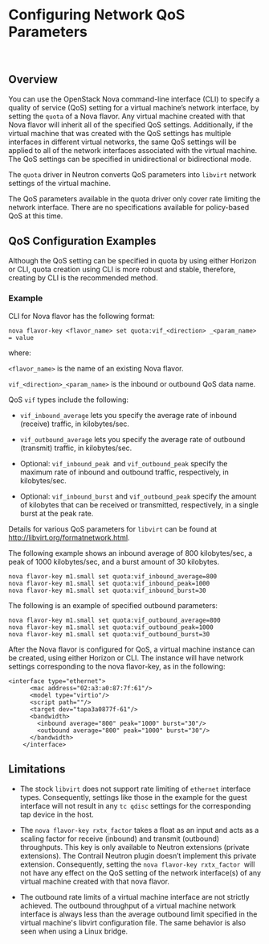 # Configuring Network QoS Parameters

 

## Overview

You can use the OpenStack Nova command-line interface (CLI) to specify a
quality of service (QoS) setting for a virtual machine’s network
interface, by setting the `quota` of a Nova flavor. Any virtual machine
created with that Nova flavor will inherit all of the specified QoS
settings. Additionally, if the virtual machine that was created with the
QoS settings has multiple interfaces in different virtual networks, the
same QoS settings will be applied to all of the network interfaces
associated with the virtual machine. The QoS settings can be specified
in unidirectional or bidirectional mode.

The `quota` driver in Neutron converts QoS parameters into `libvirt`
network settings of the virtual machine.

The QoS parameters available in the quota driver only cover rate
limiting the network interface. There are no specifications available
for policy-based QoS at this time.

## QoS Configuration Examples

Although the QoS setting can be specified in quota by using either
Horizon or CLI, quota creation using CLI is more robust and stable,
therefore, creating by CLI is the recommended method.

<div id="jd0e38" class="example" dir="ltr">

### Example

CLI for Nova flavor has the following format:

    nova flavor-key <flavor_name> set quota:vif_<direction> _<param_name> = value

</div>

where:

`<flavor_name>` is the name of an existing Nova flavor.

`vif_<direction>_<param_name>` is the inbound or outbound QoS data name.

QoS `vif` types include the following:

-   `vif_inbound_average` lets you specify the average rate of inbound
    (receive) traffic, in kilobytes/sec.

-   `vif_outbound_average` lets you specify the average rate of outbound
    (transmit) traffic, in kilobytes/sec.

-   Optional: `vif_inbound_peak `and `vif_outbound_peak` specify the
    maximum rate of inbound and outbound traffic, respectively, in
    kilobytes/sec.

-   Optional: `vif_inbound_burst` and `vif_outbound_peak` specify the
    amount of kilobytes that can be received or transmitted,
    respectively, in a single burst at the peak rate.

Details for various QoS parameters for `libvirt` can be found at
<http://libvirt.org/formatnetwork.html>.

The following example shows an inbound average of 800 kilobytes/sec, a
peak of 1000 kilobytes/sec, and a burst amount of 30 kilobytes.

<div id="jd0e115" class="example" dir="ltr">

    nova flavor-key m1.small set quota:vif_inbound_average=800
    nova flavor-key m1.small set quota:vif_inbound_peak=1000
    nova flavor-key m1.small set quota:vif_inbound_burst=30

</div>

The following is an example of specified outbound parameters:

<div id="jd0e120" class="example" dir="ltr">

    nova flavor-key m1.small set quota:vif_outbound_average=800
    nova flavor-key m1.small set quota:vif_outbound_peak=1000
    nova flavor-key m1.small set quota:vif_outbound_burst=30

</div>

After the Nova flavor is configured for QoS, a virtual machine instance
can be created, using either Horizon or CLI. The instance will have
network settings corresponding to the nova flavor-key, as in the
following:

<div id="jd0e125" class="example" dir="ltr">

    <interface type="ethernet">
          <mac address="02:a3:a0:87:7f:61"/>
          <model type="virtio"/>
          <script path=""/>
          <target dev="tapa3a0877f-61"/>
          <bandwidth>
            <inbound average="800" peak="1000" burst="30"/>
            <outbound average="800" peak="1000" burst="30"/>
          </bandwidth>
        </interface>

</div>

## Limitations

-   The stock `libvirt` does not support rate limiting of `ethernet`
    interface types. Consequently, settings like those in the example
    for the guest interface will not result in any `tc qdisc` settings
    for the corresponding tap device in the host.

-   The `nova flavor-key rxtx_factor` takes a float as an input and acts
    as a scaling factor for receive (inbound) and transmit (outbound)
    throughputs. This key is only available to Neutron extensions
    (private extensions). The Contrail Neutron plugin doesn’t implement
    this private extension. Consequently, setting the
    `nova flavor-key rxtx_factor `will not have any effect on the QoS
    setting of the network interface(s) of any virtual machine created
    with that nova flavor.

-   The outbound rate limits of a virtual machine interface are not
    strictly achieved. The outbound throughput of a virtual machine
    network interface is always less than the average outbound limit
    specified in the virtual machine's libvirt configuration file. The
    same behavior is also seen when using a Linux bridge.

 
